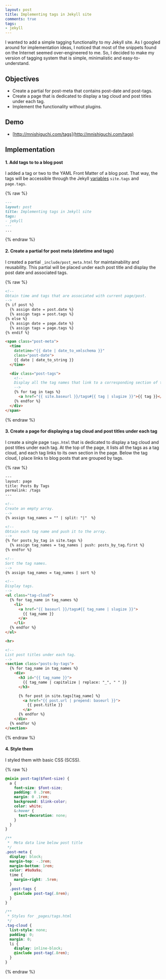 ```yaml
---
layout: post
title: Implementing tags in Jekyll site
comments: true
tags:
- jekyll
---
```


I wanted to add a simple tagging functionality to my Jekyll site. As I googled around for implementation ideas, I noticed that most of the snippets found on the Internet seemed over-engineered to me. So, I decided to make my version of tagging system that is simple, minimalistic and easy-to-understand.

<!--more-->

## Objectives
- Create a partial for post-meta that contains post-date and post-tags.
- Create a page that is dedicated to display a tag cloud and post titles under each tag.
- Implement the functionality without plugins.

## Demo
- [http://mnishiguchi.com/tags](http://mnishiguchi.com/tags)

## Implementation

#### 1. Add tags to to a blog post
I added a tag or two to the YAML Front Matter of a blog post. That way, the tags will be accessible through the Jekyll [variables](https://jekyllrb.com/docs/variables/) `site.tags` and `page.tags`.

{% raw %}
```md
---
layout: post
title: Implementing tags in Jekyll site
tags:
- jekyll
---
...
```
{% endraw %}


#### 2. Create a partial for post meta (datetime and tags)
I created a partial `_include/post_meta.html` for maintainability and reusability.
This partial will be placed under each post title and display the post date and associated tags.

{% raw %}
```html
<!--
Obtain time and tags that are associated with current page/post.
-->
{% if post %}
  {% assign date = post.date %}
  {% assign tags = post.tags %}
{% else %}
  {% assign date = page.date %}
  {% assign tags = page.tags %}
{% endif %}

<span class="post-meta">
  <time
    datetime="{{ date | date_to_xmlschema }}"
    class="post-date">
    {{ date | date_to_string }}
  </time>

  <div class="post-tags">
    <!--
    Display all the tag names that link to a corresponding section of the Tags page.
    -->
    {% for tag in tags %}
      <a href="{{ site.baseurl }}/tags#{{ tag | slugize }}">{{ tag }}</a>
    {% endfor %}
  </div>
</span>
```
{% endraw %}


#### 3. Create a page for displaying a tag cloud and post titles under each tag
I create a single page `tags.html` that is dedicated to display a tag cloud and post titles under each tag. At the top of the page, it lists all the tags as a tag cloud, and each tag links to its own section in the page. Below the tag cloud, I place links to blog posts that are grouped by tags.

{% raw %}
```html
---
layout: page
title: Posts By Tags
permalink: /tags
---

<!--
Create an empty array.
-->
{% assign tag_names = "" | split: "|"  %}

<!--
Obtain each tag name and push it to the array.
-->
{% for posts_by_tag in site.tags %}
  {% assign tag_names = tag_names | push: posts_by_tag.first %}
{% endfor %}

<!--
Sort the tag names.
-->
{% assign tag_names = tag_names | sort %}

<!--
Display tags.
-->
<ul class="tag-cloud">
  {% for tag_name in tag_names %}
    <li>
      <a href="{{ baseurl }}/tags#{{ tag_name | slugize }}">
        {{ tag_name }}
      </a>
    </li>
  {% endfor %}
</ul>

<hr>

<!--
List post titles under each tag.
-->
<section class="posts-by-tags">
  {% for tag_name in tag_names %}
    <div>
      <h3 id="{{ tag_name }}">
        {{ tag_name | capitalize | replace: "_", " " }}
      </h3>

      {% for post in site.tags[tag_name] %}
        <a href="{{ post.url | prepend: baseurl }}">
          {{ post.title }}
        </a>
      {% endfor %}
    </div>
  {% endfor %}
</section>
```
{% endraw %}


#### 4. Style them
I styled them with basic CSS (SCSS).

{% raw %}
```scss
@mixin post-tag($font-size) {
  a {
    font-size: $font-size;
    padding: 0 .3rem;
    margin: 0 .1rem;
    background: $link-color;
    color: white;
    &:hover {
      text-decoration: none;
    }
  }
}

/**
 *  Meta data line below post title
 */
.post-meta {
  display: block;
  margin-top: -.3rem;
  margin-bottom: 1rem;
  color: #9a9a9a;
  time {
    margin-right: .5rem;
  }
  .post-tags {
    @include post-tag(.8rem);
  }
}

/**
 * Styles for _pages/tags.html
 */
.tag-cloud {
  list-style: none;
  padding: 0;
  margin: 0;
  li {
    display: inline-block;
    @include post-tag(.8rem);
  }
}
```
{% endraw %}
